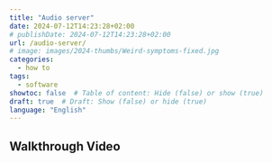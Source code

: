 ```yaml
---
title: "Audio server"
date: 2024-07-12T14:23:28+02:00
# publishDate: 2024-07-12T14:23:28+02:00
url: /audio-server/
# image: images/2024-thumbs/Weird-symptoms-fixed.jpg
categories: 
  - how to
tags: 
  - software
showtoc: false  # Table of content: Hide (false) or show (true)
draft: true  # Draft: Show (false) or hide (true)
language: "English"
---
```




## Walkthrough Video

<!-- {{< youtube "" >}} -->